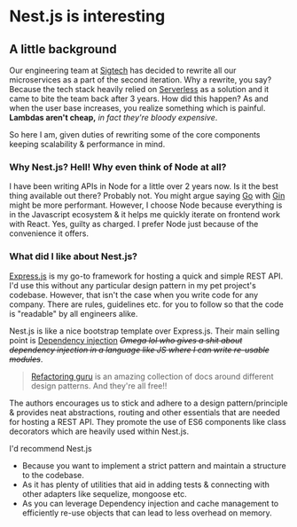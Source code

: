 # Nest.js is interesting

## A little background

Our engineering team at [Sigtech](https://sigtech.com) has decided to rewrite all our microservices as a part of the second iteration. Why a rewrite, you say? Because the tech stack heavily relied on [Serverless](https://www.serverless.com/) as a solution and it came to bite the team back after 3 years. How did this happen? As and when the user base increases, you realize something which is painful. **Lambdas aren't cheap,** _in fact they're bloody expensive_.

So here I am, given duties of rewriting some of the core components keeping scalability & performance in mind.

### Why Nest.js? Hell! Why even think of Node at all?

I have been writing APIs in Node for a little over 2 years now. Is it the best thing available out there? Probably not. You might argue saying [Go](https://go.dev/) with [Gin](https://github.com/gin-gonic/gin) might be more performant. However, I choose Node because everything is in the Javascript ecosystem & it helps me quickly iterate on frontend work with React. Yes, guilty as charged. I prefer Node just because of the convenience it offers.

### What did I like about Nest.js?

[Express.js](https://expressjs.com/) is my go-to framework for hosting a quick and simple REST API. I'd use this without any particular design pattern in my pet project's codebase.
However, that isn't the case when you write code for any company. There are rules, guidelines etc. for you to follow so that the code is "readable" by all engineers alike.

Nest.js is like a nice bootstrap template over Express.js. Their main selling point is [Dependency injection](https://en.wikipedia.org/wiki/Dependency_injection#:~:text=Dependency%20injection%20aims%20to%20separate,how%20to%20construct%20those%20services.) ~~_Omega lol who gives a shit about dependency injection in a language like JS where I can write re-usable modules_~~.

> [Refactoring guru](https://refactoring.guru/) is an amazing collection of docs around different design patterns. And they're all free!!

The authors encourages us to stick and adhere to a design pattern/principle & provides neat abstractions, routing and other essentials that are needed for hosting a REST API. They promote the use of ES6 components like class decorators which are heavily used within Nest.js.

I'd recommend Nest.js

- Because you want to implement a strict pattern and maintain a structure to the codebase.
- As it has plenty of utilities that aid in adding tests & connecting with other adapters like sequelize, mongoose etc.
- As you can leverage Dependency injection and cache management to efficiently re-use objects that can lead to less overhead on memory.
